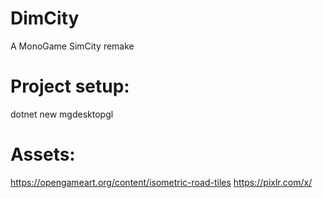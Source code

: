 # DimCity
A MonoGame SimCity remake

# Project setup:
dotnet new mgdesktopgl

# Assets:
https://opengameart.org/content/isometric-road-tiles
https://pixlr.com/x/